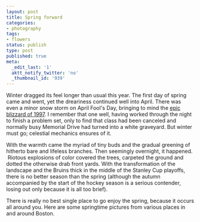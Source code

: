 ```yaml
---
layout: post
title: Spring forward
categories:
- photography
tags:
- flowers
status: publish
type: post
published: true
meta:
  _edit_last: '1'
  aktt_notify_twitter: 'no'
  _thumbnail_id: '939'
---
```

Winter dragged its feel longer than usual this year. The first day of spring came and went, yet the dreariness continued well into April. There was even a minor snow storm on April Fool's Day, bringing to mind the [epic blizzard of 1997](http://en.wikipedia.org/wiki/April_Fool's_Day_Blizzard). I remember that one well, having worked through the night to finish a problem set, only to find that class had been canceled and normally busy Memorial Drive had turned into a white graveyard. But winter must go; celestial mechanics ensures of it.

With the warmth came the myriad of tiny buds and the gradual greening of hitherto bare and lifeless branches. Then seemingly overnight, it happened.  Riotous explosions of color covered the trees, carpeted the ground and dotted the otherwise drab front yards. With the transformation of the landscape and the Bruins thick in the middle of the Stanley Cup playoffs, there is no better season than the spring (although the autumn accompanied by the start of the hockey season is a serious contender, losing out only because it is all too brief).

There is really no best single place to go enjoy the spring, because it occurs all around you. Here are some springtime pictures from various places in and around Boston.

